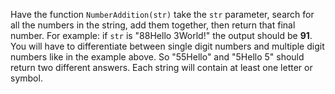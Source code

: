Have the function ```NumberAddition(str)``` take the ```str``` parameter, search for all the numbers in the string, add them together, then return that final number. For example: if ```str``` is "88Hello 3World!" the output should be **91**. You will have to differentiate between single digit numbers and multiple digit numbers like in the example above. So "55Hello" and "5Hello 5" should return two different answers. Each string will contain at least one letter or symbol.
